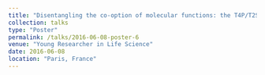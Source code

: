 ```yaml
---
title: "Disentangling the co‑option of molecular functions: the T4P/T2SS/Tad/Com/Archaellum conundrum"
collection: talks
type: "Poster"
permalink: /talks/2016-06-08-poster-6
venue: "Young Researcher in Life Science"
date: 2016-06-08
location: "Paris, France"
---
```

